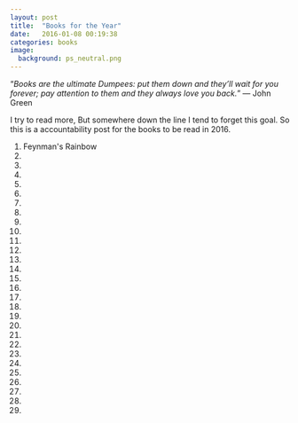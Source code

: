 ```yaml
---
layout: post
title:  "Books for the Year"
date:   2016-01-08 00:19:38
categories: books
image:
  background: ps_neutral.png
---
```

“*Books are the ultimate Dumpees: put them down and they’ll wait for you forever; pay attention to them and they always love you back.*” 
― John Green

I try to read more, But somewhere down the line I tend to forget this goal. 
So this is a accountability post for the books to be read in 2016.

<ol>
<li>Feynman's Rainbow</li>
<li></li>
<li></li>
<li></li>
<li></li>
<li></li>
<li></li>
<li></li>
<li></li>
<li></li>
<li></li>
<li></li>
<li></li>
<li></li>
<li></li>
<li></li>
<li></li>
<li></li>
<li></li>
<li></li>
<li></li>
<li></li>
<li></li>
<li></li>
<li></li>
<li></li>
<li></li>
<li></li>
<li></li>
</ol>
